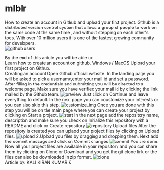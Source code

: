 # mlblr
How to create an account in Github and upload your first project.
Github is a distributed version control system that allows a group of people to work on the same code at the same time , and without stepping on each other's toes. With over 10 million users it is one of the fastest growing community for developers.<br>
![github users](https://upload.wikimedia.org/wikipedia/commons/5/57/Mapping_collaborative_software_on_GitHub.png "The Github Community")

By the end of this article you will be able to:<br>
Learn how to create an account on github.
Windows / MacOS
Upload your first project on Github.
<br>
Creating an account
Open Github official website.
In the landing page you will be asked to pick a username,enter your mail id and set a password.
After filling in the credentials and submitting you will be directed to a welcome page. Make sure you have verified your mail id by clicking the link mailed by the Github team.
![preview](https://cdn-06.anonfile.com/a735i3edbf/db54a432-1524381594/welcome.png "setup page")
Just click on Continue and leave everything to default.
In the next page you can coustomize your interests or you can also skip this step.
![customize_img](https://cdn-03.anonfile.com/d83fi4e5bc/53127dc3-1524381969/interst.png "Customization page")
Once you are done with this step you will be on the main page where you can create your project by clicking on Start a project.
![start](https://cdn-07.anonfile.com/f431i9ecb0/2e4e4d5d-1524382194/start.png "start the project")
In the next page add the repository name, description and make sure you check on Initialize this repository with a README and click on Create repository
![repository](https://cdn-03.anonfile.com/n934i9e5b7/4d417687-1524383144/create.png "creating repository")
Upload files
After the repository is created you can uplaod your project files by clicking on Upload files.
![upload](https://cdn-07.anonfile.com/v43ci3e5b4/c354f0d9-1524384034/upload.png "Uploading files")
2.Upload you files by dragging and dropping them. Next add the commit message and click on Commit changes
![commit](https://www.anonfiles.cc/uploads/286383c1d3855c84564f0a1a7bdbccee.png "Commit changes")
You are done. Now all your project files are available in your repository and you can share them by clicking on Clone or Download and you get the git clone link or the files can also be downloaded in zip format.
![clone](https://www.anonfiles.cc/uploads/f154cf49e7577118841c46b14ba6c7fb.png "clone or download")
<br>
Article by: KALI KIRAN KUMAR K
